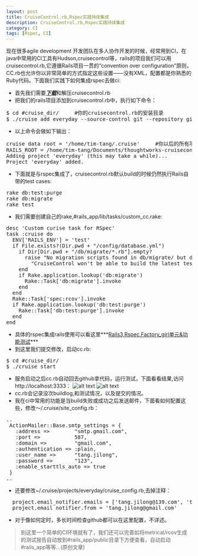 ```yaml
---
layout: post
title: CruiseControl.rb,Rspec实践持续集成
description: CruiseControl.rb,Rspec实践持续集成
category: CI
tags: [Rspec, CI]
---
```

现在很多agile development 开发团队在多人协作开发的时候，经常用到CI，在java中常用的CI工具有Hudson,cruisecontrol等，rails的项目我们可以用cruisecontrol.rb,它遵循Rails项目一贯的“convention over configuration”原则，CC.rb也允许你以非常简单的方式指定这些设置——没有XML，配置都是你熟悉的Ruby代码。下面我们实践下如何集成rspec去做ci:

 - 首先我们需要[***下载***][1]和解压cruisecontrol.rb
 - 把我们的rails项目添加到cruisecontrol.rb中，执行如下命令：
<pre>
$ cd #cruise_dir/     #你的cruisecontrol.rb的安装目录
$ ./cruise add everyday --source-control git --repository git@github.com:tim-tang/everyday.git
</pre>
 - 以上命令会做如下输出：
<pre>
cruise data root = '/home/tim-tang/.cruise'     #你以后的所有项目都会在这个目录下
RAILS_ROOT = /home/tim-tang/Documents/thoughtworks-cruisecontrol.rb
Adding project 'everyday' (this may take a while)...
Project 'everyday' added.
</pre>
 - 下面就是与rspec集成了，cruisecontrol.rb默认build的时候仍然执行Rails自带的test cases:
<pre>
rake db:test:purge  
rake db:migrate  
rake test  
</pre>
 - 我们需要创建自己的rake,#rails_app/lib/tasks/custom_cc.rake:
<pre>
desc 'Custom curise task for RSpec'
task :cruise do
  ENV['RAILS_ENV'] = 'test'
  if File.exists?(Dir.pwd + "/config/database.yml")
    if Dir[Dir.pwd + "/db/migrate/*.rb"].empty?
      raise "No migration scripts found in db/migrate/ but database.yml exists, " +
        "CruiseControl won't be able to build the latest test database. Build aborted."
    end
    if Rake.application.lookup('db:migrate')
      Rake::Task['db:migrate'].invoke
    end
  end
  Rake::Task['spec:rcov'].invoke
  if Rake.application.lookup('db:test:purge')
    Rake::Task['db:test:purge'].invoke
  end
end
</pre>
 - 具体的rspec集成rails使用可以看这里***[Rails3,Rspec,Factory_girl单元&功能测试][2]***
 - 到这里我们提交修改，启动cc.rb:
<pre>
$ cd #cruise_dir/
$ ./cruise start
</pre>
 - 服务启动之后cc.rb自动回去github拿代码，运行测试，下面看看结果,访问http://localhost:3333：
![alt text][3]
![alt text][4]
 - cc.rb会记录没次buildlog,和测试情况，以及提交的情况。
 - 我在ci中常用的功能是当build失败或成功之后发送邮件，下面看如何配置这些，修改～/.cruise/site_config.rb：
<pre>
..
 ActionMailer::Base.smtp_settings = {
   :address =>        "smtp.gmail.com",
   :port =>           587,
   :domain =>         "gmail.com",
   :authentication => :plain,
   :user_name =>      "tang.jilong",
   :password =>       "123",
   :enable_starttls_auto => true
 }
..
</pre>
 - 还要修改~/.cruise/projects/everyday/cruise_config.rb,去掉注释：
<pre>
  project.email_notifier.emails = ['tang.jilong@139.com', 'tang.jilong@gmail.com']
  project.email_notifier.from = 'tang.jilong@gmail.com'
</pre>
 - 对于像如何定时，多长时间检查github都可以在这里配置，不详述。

> 到这里一个简单的CI环境就有了，我们还可以完善如将metrical/rcov生成的测试报告自动放到#rails_app/public目录下方便查看，自动启动#rails_app等等...(原创文章)

  [1]: http://cruisecontrolrb.thoughtworks.com/documentation "cc.rb"
  [2]: http://cms.everyday-cn.com/en/show_blog/rails3-rspec-factory_girl "rspec"
  [3]: http://cms.everyday-cn.com/system/pictures/1019/large_build_log.png?1320883392 "build_log"
  [4]: http://cms.everyday-cn.com/system/pictures/1020/large_changeset.png?1320883394 "gitlog"

